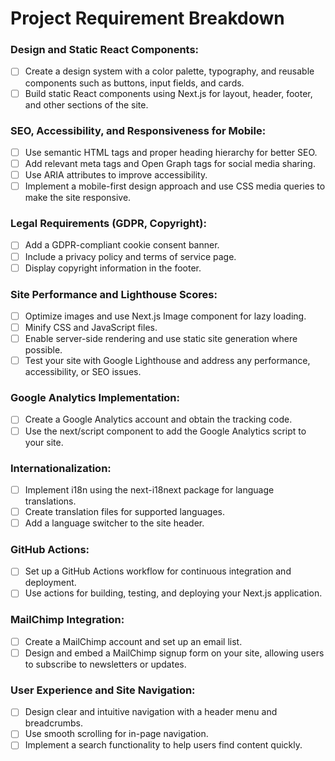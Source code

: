 # Project Requirement Breakdown

### Design and Static React Components:

 - [ ] Create a design system with a color palette, typography, and reusable components such as buttons, input fields, and cards.
 - [ ] Build static React components using Next.js for layout, header, footer, and other sections of the site.

### SEO, Accessibility, and Responsiveness for Mobile:

 - [ ] Use semantic HTML tags and proper heading hierarchy for better SEO.
 - [ ] Add relevant meta tags and Open Graph tags for social media sharing.
 - [ ] Use ARIA attributes to improve accessibility.
 - [ ] Implement a mobile-first design approach and use CSS media queries to make the site responsive.

### Legal Requirements (GDPR, Copyright):

 - [ ] Add a GDPR-compliant cookie consent banner.
 - [ ] Include a privacy policy and terms of service page.
 - [ ] Display copyright information in the footer.

### Site Performance and Lighthouse Scores:

 - [ ] Optimize images and use Next.js Image component for lazy loading.
 - [ ] Minify CSS and JavaScript files.
 - [ ] Enable server-side rendering and use static site generation where possible.
 - [ ] Test your site with Google Lighthouse and address any performance, accessibility, or SEO issues.

### Google Analytics Implementation:

 - [ ] Create a Google Analytics account and obtain the tracking code.
 - [ ] Use the next/script component to add the Google Analytics script to your site.

### Internationalization:

 - [ ] Implement i18n using the next-i18next package for language translations.
 - [ ] Create translation files for supported languages.
 - [ ] Add a language switcher to the site header.

### GitHub Actions:

 - [ ] Set up a GitHub Actions workflow for continuous integration and deployment.
 - [ ] Use actions for building, testing, and deploying your Next.js application.

### MailChimp Integration:

 - [ ] Create a MailChimp account and set up an email list.
 - [ ] Design and embed a MailChimp signup form on your site, allowing users to subscribe to newsletters or updates.

### User Experience and Site Navigation:

 - [ ] Design clear and intuitive navigation with a header menu and breadcrumbs.
 - [ ] Use smooth scrolling for in-page navigation.
 - [ ] Implement a search functionality to help users find content quickly.
